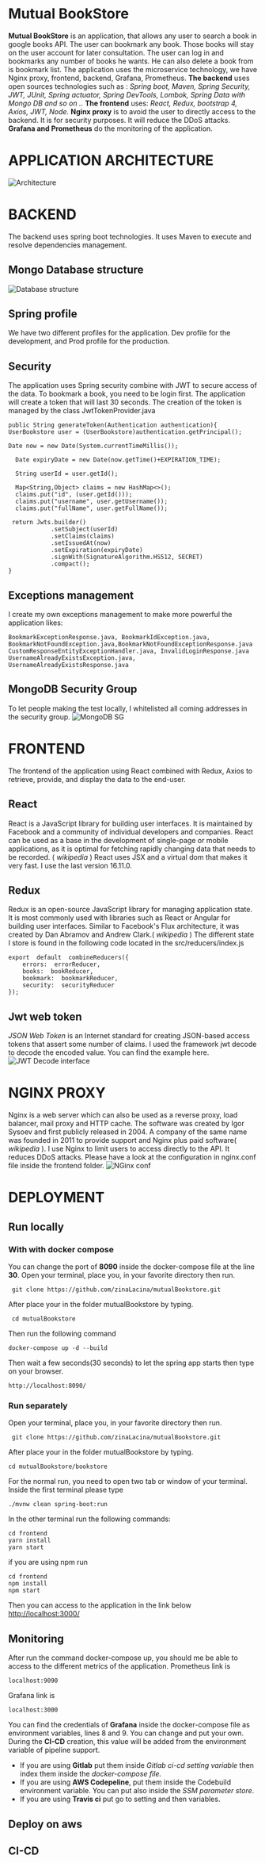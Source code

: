 
# Mutual BookStore

  **Mutual BookStore** is an application, that allows any user to search a book in google books API. The user can bookmark any book. Those books will stay on the user account for later consultation. The user can log in and bookmarks any number of books he wants. He can also delete a book from is bookmark list.
The application uses the microservice technology, we have Nginx proxy, frontend, backend, Grafana, Prometheus.
**The backend** uses open sources technologies such as :
 *Spring boot, Maven, Spring Security, JWT, JUnit, Spring actuator, Spring DevTools, Lombok, Spring Data with Mongo DB and so on ..*
 **The frontend** uses:
 *React, Redux, bootstrap 4, Axios, JWT, Node.*
 **Nginx proxy** is to avoid the user to directly access to the backend. It is for security purposes. It will reduce the DDoS attacks.
 **Grafana and Prometheus** do the monitoring of the application.
 
# APPLICATION ARCHITECTURE
  ![Architecture](https://github.com/zinaLacina/mutualBookstore/blob/master/bookstoremutual.png)

# BACKEND

The backend uses spring boot technologies. It uses Maven to execute and resolve dependencies management.

## Mongo Database structure
![Database structure](https://github.com/zinaLacina/mutualBookstore/blob/master/classDiagram.png)
## Spring profile
We have two different profiles for the application. Dev profile for the development, and Prod profile for the production.

## Security
The application uses Spring security combine with JWT to secure access of the data. To bookmark a book, you need to be login first. The application will create a token that will last 30 seconds. The creation of the token is managed by the class JwtTokenProvider.java

    public String generateToken(Authentication authentication){  
    UserBookstore user = (UserBookstore)authentication.getPrincipal();  
  
    Date now = new Date(System.currentTimeMillis());  
      
      Date expiryDate = new Date(now.getTime()+EXPIRATION_TIME);  
      
      String userId = user.getId();  
      
      Map<String,Object> claims = new HashMap<>();  
      claims.put("id", (user.getId()));  
      claims.put("username", user.getUsername());  
      claims.put("fullName", user.getFullName());  
      
     return Jwts.builder()  
                .setSubject(userId)  
                .setClaims(claims)  
                .setIssuedAt(now)  
                .setExpiration(expiryDate)  
                .signWith(SignatureAlgorithm.HS512, SECRET)  
                .compact();  
    }

## Exceptions management
I create my own exceptions management to make more powerful the application likes:

    BookmarkExceptionResponse.java, BookmarkIdException.java, 
    BookmarkNotFoundException.java,BookmarkNotFoundExceptionResponse.java
    CustomResponseEntityExceptionHandler.java, InvalidLoginResponse.java
    UsernameAlreadyExistsException.java, UsernameAlreadyExistsResponse.java

  

## MongoDB Security Group
To let people making the test locally, I whitelisted all coming addresses in the security group.
![MongoDB SG](https://github.com/zinaLacina/mutualBookstore/blob/master/mongodbSecurity.png)
  

# FRONTEND
The frontend of the application using React combined with Redux, Axios to retrieve, provide, and display the data to the end-user.
  
  

## React
React is a JavaScript library for building user interfaces. It is maintained by Facebook and a community of individual developers and companies. React can be used as a base in the development of single-page or mobile applications, as it is optimal for fetching rapidly changing data that needs to be recorded. ( *wikipedia* )
React uses JSX and a virtual dom that makes it very fast. I use the last version 16.11.0.
  

## Redux
Redux is an open-source JavaScript library for managing application state. It is most commonly used with libraries such as React or Angular for building user interfaces. Similar to Facebook's Flux architecture, it was created by Dan Abramov and Andrew Clark.( *wikipedia* )
The different state I store is found in the following code located in the src/reducers/index.js

    export  default  combineReducers({
	    errors:  errorReducer,
	    books:  bookReducer,
	    bookmark:  bookmarkReducer,
	    security:  securityReducer
    });

  

## Jwt web token
_JSON Web Token_ is an Internet standard for creating JSON-based access tokens that assert some number of claims.
 I used the framework jwt decode to decode the encoded value. You can find the example here.
 ![JWT Decode interface](https://github.com/zinaLacina/mutualBookstore/blob/master/jwtEncode.png)
 
  # NGINX PROXY
Nginx is a web server which can also be used as a reverse proxy, load balancer, mail proxy and HTTP cache. The software was created by Igor Sysoev and first publicly released in 2004. A company of the same name was founded in 2011 to provide support and Nginx plus paid software( *wikipedia* ).
I use Nginx to limit users to access directly to the API. It reduces DDoS attacks. Please have a look at the configuration in nginx.conf file inside the frontend folder.
![NGinx conf](https://github.com/zinaLacina/mutualBookstore/blob/master/nginxconf.png)

# DEPLOYMENT

  
  

## Run locally


### With with docker compose

You can change the port of **8090** inside the docker-compose file at the line **30**.  Open your terminal, place you, in your favorite directory then run.
   

     git clone https://github.com/zinaLacina/mutualBookstore.git

After place your in the folder mutualBookstore by typing.
   

     cd mutualBookstore

Then run the following command

    docker-compose up -d --build

Then wait a few seconds(30 seconds) to let the spring app starts then type on your browser.

    http://localhost:8090/

### Run separately
Open your terminal, place you, in your favorite directory then run.

     git clone https://github.com/zinaLacina/mutualBookstore.git

After place your in the folder mutualBookstore by typing.

    cd mutualBookstore/bookstore

For the normal run, you need to open two tab or window of your terminal.
Inside the first terminal please type

    ./mvnw clean spring-boot:run
In the other terminal run the following commands:

    cd frontend
    yarn install 
    yarn start

if you are using npm run

    cd frontend
    npm install 
    npm start
Then you can access to the application in the link below
[http://localhost:3000/](http://localhost:3000/)
## Monitoring
After run the command docker-compose up, you should me be able to access to the different metrics of the application.
Prometheus link is 

    localhost:9090
   
Grafana link is

    localhost:3000

 You can find the credentials of **Grafana** inside the docker-compose file as environment variables, lines 8 and 9.  You can change and put your own. 
  During the **CI-CD** creation, this value will be added from the environment variable of pipeline support.
  
 - If you are using **Gitlab** put them inside *Gitlab ci-cd setting variable* then index them inside the *docker-compose file.*
 - If you are using **AWS Codepeline**, put them inside the Codebuild environment variable. You can put also inside the *SSM parameter store*.
 - If you are using **Travis ci** put go to setting and then variables.

## Deploy on aws

  
  

## CI-CD
